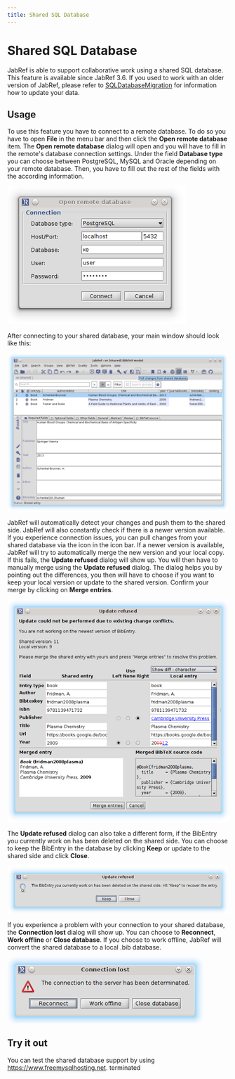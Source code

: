 ```yaml
---
title: Shared SQL Database
---
```


# Shared SQL Database

JabRef is able to support collaborative work using a shared SQL database.
This feature is available since JabRef 3.6.
If you used to work with an older version of JabRef, please refer to [SQLDatabaseMigration](SQLDatabaseMigration) for information how to update your data.

## Usage

To use this feature you have to connect to a remote database. 
To do so you have to open **File** in the menu bar and then click the **Open remote database** item.
The **Open remote database** dialog will open and you will have to fill in the remote's database connection settings.
Under the field **Database type** you can choose between PostgreSQL, MySQL and Oracle depending on your remote database.
Then, you have to fill out the rest of the fields with the according information.

![Screenshot of Open shared database dialog](./images/open-shared-database-dialog.png)

After connecting to your shared database, your main window should look like this:

![Screenshot of JabRef with an open shared database](./images/open-shared-databse-screenshot.png)

JabRef will automatically detect your changes and push them to the shared side.
JabRef will also constantly check if there is a newer version available.
If you experience connection issues, you can pull changes from your shared database via the icon in the icon bar.
If a newer version is available, JabRef will try to automatically merge the new version and your local copy.
If this fails, the **Update refused** dialog will show up. You will then have to manually merge using the **Update refused** dialog.
The dialog helps you by pointing out the differences, you then will have to choose if you want to keep your local version or update to the shared version.
Confirm your merge by clicking on **Merge entries**.

![Screenshot of Update refused dialog](./images/update-refused-merge-dialog.png) 

The **Update refused** dialog can also take a different form, if the BibEntry you currently work on has been deleted on the shared side.
You can choose to keep the BibEntry in the database by clicking **Keep** or update to the shared side and click **Close**.

![Screenshot of Update refused dialog due to a deleted entry](./images/update-refused-deleted-entry-dialog.png)

If you experience a problem with your connection to your shared database, the **Connection lost** dialog will show up.
You can choose to **Reconnect**, **Work offline** or **Close database**.
If you choose to work offline, JabRef will convert the shared database to a local .bib database.

![Screenshot of Connection lost dialog](./images/connection-lost-dialog.png) 

## Try it out

You can test the shared database support by using <https://www.freemysqlhosting.net>.
terminated
